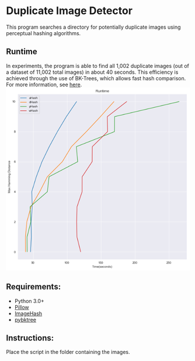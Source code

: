 # Duplicate Image Detector
This program searches a directory for potentially duplicate images using perceptual hashing algorithms. 

## Runtime
In experiments, the program is able to find all 1,002 duplicate images (out of a dataset of 11,002 total images) in about 40 seconds. This efficiency is achieved through the use of BK-Trees, which allows fast hash comparison. For more information, see [here](Duplicate%20Image%20Benchmark.pdf).
![Runtimes](assets/runtimechart.png)

## Requirements:

* Python 3.0+
* [Pillow](https://python-pillow.org/) </li>
* [ImageHash](https://github.com/JohannesBuchner/imagehash) </li>
* [pybktree](https://github.com/Jetsetter/pybktree) </li>

## Instructions:
Place the script in the folder containing the images.
